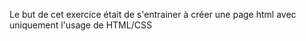 Le but de cet exercice était de s'entrainer à créer une page html avec uniquement l'usage de HTML/CSS
